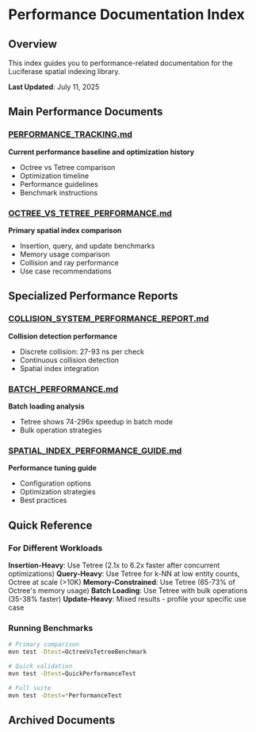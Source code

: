 # Performance Documentation Index

## Overview

This index guides you to performance-related documentation for the Luciferase spatial indexing library.

**Last Updated**: July 11, 2025

## Main Performance Documents

### [PERFORMANCE_TRACKING.md](./PERFORMANCE_TRACKING.md)

**Current performance baseline and optimization history**

- Octree vs Tetree comparison
- Optimization timeline
- Performance guidelines
- Benchmark instructions

### [OCTREE_VS_TETREE_PERFORMANCE.md](OCTREE_VS_TETREE_PERFORMANCE.md)

**Primary spatial index comparison**

- Insertion, query, and update benchmarks
- Memory usage comparison
- Collision and ray performance
- Use case recommendations

## Specialized Performance Reports

### [COLLISION_SYSTEM_PERFORMANCE_REPORT.md](COLLISION_SYSTEM_PERFORMANCE_REPORT.md)

**Collision detection performance**

- Discrete collision: 27-93 ns per check
- Continuous collision detection
- Spatial index integration

### [BATCH_PERFORMANCE.md](BATCH_PERFORMANCE.md)

**Batch loading analysis**

- Tetree shows 74-296x speedup in batch mode
- Bulk operation strategies

### [SPATIAL_INDEX_PERFORMANCE_GUIDE.md](./SPATIAL_INDEX_PERFORMANCE_GUIDE.md)

**Performance tuning guide**

- Configuration options
- Optimization strategies
- Best practices

## Quick Reference

### For Different Workloads

**Insertion-Heavy**: Use Tetree (2.1x to 6.2x faster after concurrent optimizations)
**Query-Heavy**: Use Tetree for k-NN at low entity counts, Octree at scale (>10K)
**Memory-Constrained**: Use Tetree (65-73% of Octree's memory usage)
**Batch Loading**: Use Tetree with bulk operations (35-38% faster)
**Update-Heavy**: Mixed results - profile your specific use case

### Running Benchmarks

```bash
# Primary comparison
mvn test -Dtest=OctreeVsTetreeBenchmark

# Quick validation
mvn test -Dtest=QuickPerformanceTest

# Full suite
mvn test -Dtest=*PerformanceTest
```

## Archived Documents

